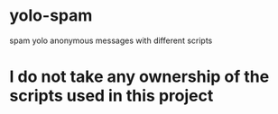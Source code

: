 # yolo-spam
spam yolo anonymous messages with different scripts
# I do not take any ownership of the scripts used in this project
